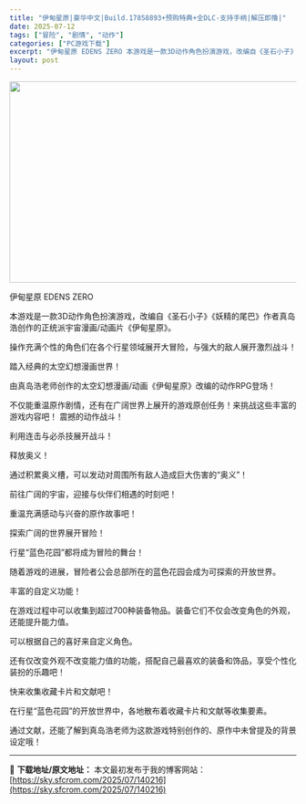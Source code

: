 ```yaml
---
title: "伊甸星原|豪华中文|Build.17858893+预购特典+全DLC-支持手柄|解压即撸|"
date: 2025-07-12
tags: ["冒险", "剧情", "动作"]
categories: ["PC游戏下载"]
excerpt: "伊甸星原 EDENS ZERO 本游戏是一款3D动作角色扮演游戏，改编自《圣石小子》《妖精的尾巴》作者真岛浩创作的正统派宇宙漫画/动画片《伊甸星原》。 操作充满个性的角色们在各个行星领域展开大冒险，与强大的敌人展开激烈战斗！ 踏入经典的太空幻想漫画世界！ 由真岛浩老师创作的太空幻想漫画/动画《伊甸星&hellip;"
layout: post
---
```


<img class="aligncenter size-full wp-image-140217" src="https://sky.sfcrom.com/wp-content/uploads/2025/07/2025071208392322.webp" alt="" width="616" height="353" />

伊甸星原 EDENS ZERO

本游戏是一款3D动作角色扮演游戏，改编自《圣石小子》《妖精的尾巴》作者真岛浩创作的正统派宇宙漫画/动画片《伊甸星原》。

操作充满个性的角色们在各个行星领域展开大冒险，与强大的敌人展开激烈战斗！

踏入经典的太空幻想漫画世界！

由真岛浩老师创作的太空幻想漫画/动画《伊甸星原》改编的动作RPG登场！

不仅能重温原作剧情，还有在广阔世界上展开的游戏原创任务！来挑战这些丰富的游戏内容吧！
震撼的动作战斗！

利用连击与必杀技展开战斗！

释放奥义！

通过积累奥义槽，可以发动对周围所有敌人造成巨大伤害的“奥义”！

前往广阔的宇宙，迎接与伙伴们相遇的时刻吧！

重温充满感动与兴奋的原作故事吧！

探索广阔的世界展开冒险！

行星“蓝色花园”都将成为冒险的舞台！

随着游戏的进展，冒险者公会总部所在的蓝色花园会成为可探索的开放世界。

丰富的自定义功能！

在游戏过程中可以收集到超过700种装备物品。装备它们不仅会改变角色的外观，还能提升能力值。

可以根据自己的喜好来自定义角色。

还有仅改变外观不改变能力值的功能，搭配自己最喜欢的装备和饰品，享受个性化装扮的乐趣吧！

快来收集收藏卡片和文献吧！

在行星“蓝色花园”的开放世界中，各地散布着收藏卡片和文献等收集要素。

通过文献，还能了解到真岛浩老师为这款游戏特别创作的、原作中未曾提及的背景设定哦！

---
📖 **下载地址/原文地址：** 本文最初发布于我的博客网站：[https://sky.sfcrom.com/2025/07/140216](https://sky.sfcrom.com/2025/07/140216)

